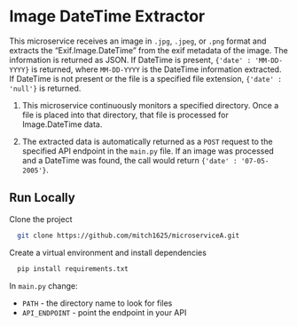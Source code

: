 
# Image DateTime Extractor

This microservice receives an image in `.jpg`, `.jpeg`, or `.png` format and extracts the “Exif.Image.DateTime” from the exif metadata of the image. The information is returned as JSON.
If DateTime is present, `{'date' : 'MM-DD-YYYY}` is returned, where `MM-DD-YYYY` is the DateTime information extracted. If DateTime is not present or the file is a specified file extension, ```{'date' : 'null'}``` is returned.

1. This microservice continuously monitors a specified directory. Once a file is placed into that directory, that file is processed for Image.DateTime data.

2. The extracted data is automatically returned as a `POST` request to the specified API endpoint in the `main.py` file.  If an image was processed and a DateTime was found, the call would return ```{'date' : '07-05-2005'}```.

## Run Locally

Clone the project

```bash
  git clone https://github.com/mitch1625/microserviceA.git
```
Create a virtual environment and install dependencies

```bash
  pip install requirements.txt
```

In `main.py` change:
- `PATH` - the directory name to look for files 
- `API_ENDPOINT` - point the endpoint in your API
